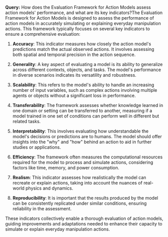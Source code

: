 **Query:** How does the Evaluation Framework for Action Models assess action models' performance, and what are its key indicators?The Evaluation Framework for Action Models is designed to assess the performance of action models in accurately simulating or explaining everyday manipulation actions. This framework typically focuses on several key indicators to ensure a comprehensive evaluation:

1. **Accuracy**: This indicator measures how closely the action model's predictions match the actual observed actions. It involves assessing both spatial and temporal precision in the action sequence.

2. **Generality**: A key aspect of evaluating a model is its ability to generalize across different contexts, objects, and tasks. The model's performance in diverse scenarios indicates its versatility and robustness.

3. **Scalability**: This refers to the model's ability to handle an increasing number of input variables, such as complex actions involving multiple agents or objects without a significant loss in performance.

4. **Transferability**: The framework assesses whether knowledge learned in one domain or setting can be transferred to another, measuring if a model trained in one set of conditions can perform well in different but related tasks.

5. **Interpretability**: This involves evaluating how understandable the model's decisions or predictions are to humans. The model should offer insights into the "why" and "how" behind an action to aid in further studies or applications.

6. **Efficiency**: The framework often measures the computational resources required for the model to process and simulate actions, considering factors like time, memory, and power consumption.

7. **Realism**: This indicator assesses how realistically the model can recreate or explain actions, taking into account the nuances of real-world physics and dynamics.

8. **Reproducibility**: It is important that the results produced by the model can be consistently replicated under similar conditions, ensuring reliability in the assessment.

These indicators collectively enable a thorough evaluation of action models, guiding improvements and adaptations needed to enhance their capacity to simulate or explain everyday manipulation actions.